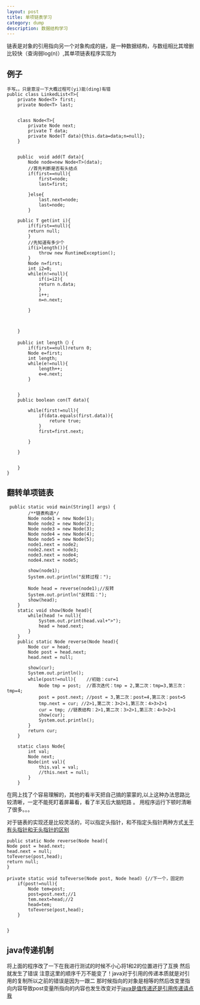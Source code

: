 ```yaml
---
layout: post
title: 单项链表学习
category: dump
description: 数据结构学习
---
```






链表是对象的引用指向另一个对象构成的链，是一种数据结构，与数组相比其增删比较快（查询弱log(n)）,其单项链表程序实现为

例子
---

	手写。。只是意淫一下大概过程可(yi)能(ding)有错
	public class LinkedList<T>{
		private Node<T> first;
		private Node<T> last;
		
		
		class Node<T>{
			private Node next;
			private T data;
			private Node(T data){this.data=data;n=null};
		}
		
		
		public  void add(T data){
			Node node=new Node<T>(data);
			//首先判断是否有头结点
			if(first==null){
				first=node;
				last=first;
			
			}else{
				last.next=node;
				last=node;
			}
			
		public T get(int i){
			if(first==null){
			return null;
			}
			//先知道有多少个
			if(i>length()){
				throw new RuntimeException();
			}
			Node n=first;
			int i2=0;
			while(n!=null){
				if(i=i2){
				return n.data;
				}
				i++;
				n=n.next;
			
			}
			
			
		
		}	
		
		public int length（）{
			if(first==null)return 0;
			Node e=first;
			int length;
			while(e!=null){
				length++;
				e=e.next;
			}
		
		
		}
		public boolean con(T data){
			
			while(first!=null){
				if(data.equals(first.data)){
					reture true;				
				}
				first=first.next;
				
			}
		
		}
		
		
		}
	}



翻转单项链表
---


	 public static void main(String[] args) {
			/**链表构造*/
			Node node1 = new Node(1);
			Node node2 = new Node(2);
			Node node3 = new Node(3);
			Node node4 = new Node(4);
			Node node5 = new Node(5);
			node1.next = node2;
			node2.next = node3;
			node3.next = node4;
			node4.next = node5;
			 
			show(node1);
			System.out.println("反转过程：");
			 
			Node head = reverse(node1);//反转
			System.out.println("反转后：");
			show(head);        
		}
		static void show(Node head){
			while(head != null){
				System.out.print(head.val+">");
				head = head.next;
			}
		}
		public static Node reverse(Node head){
			Node cur = head;
			Node post = head.next;
			head.next = null;
			
			show(cur);
			System.out.println();
			while(post!=null){    //初始：cur=1
				Node tmp = post;  //首次迭代：tmp = 2,第二次：tmp=3,第三次：tmp=4;
				post = post.next; //post = 3,第二次：post=4,第三次：post=5
				tmp.next = cur; //2>1,第二次：3>2>1,第三次：4>3>2>1
				cur = tmp; //链表结构：2>1,第二次：3>2>1,第三次：4>3>2>1
				show(cur);
				System.out.println();
			}
			return cur;
		}
		 
		static class Node{
			int val;
			Node next;
			Node(int val){
				this.val = val;
				//this.next = null;
			}
		}


	
		
在网上找了个容易理解的，其他的看半天把自己搞的蒙蒙的,以上这种办法思路比较清晰，一定不能死盯着屏幕看，看了半天后大脑短路 。  用程序运行下顿时清晰了很多。。。

对于链表的实现还是比较灵活的，可以指定头指针，和不指定头指针两种方式[关于有头指针和无头指针的区别](http://blog.csdn.net/hitwhylz/article/details/12305021)
	
	
	public static Node reverse(Node head){
	Node post = head.next;
	head.next = null;
	toTeverse(post,head);
	return null;
	}
	 
	private static void toTeverse(Node post, Node head) {//下一个，固定的
		if(post!=null){
			Node tem=post;
			post=post.next;//1
			tem.next=head;//2
			head=tem;
			toTeverse(post,head);
		}
		
		
	}
	
	
java传递机制
---	
	
将上面的程序改了一下在我进行测试的时候不小心将1和2的位置进行了互换 然后就发生了错误
注意这里的顺序千万不能变了！java对于引用的传递本质就是对引用的复制所以之前的错误是因为一跟二
那时候指向的对象是相等的然后改变里指向内容导致post变量所指向的内容也发生改变对于[java是值传递还是引用传递请点我](https://www.zhihu.com/question/31203609)
	
	
	
	
	
	
	









		
		


[Mukosame]:    http://sun035.github.io  "Mukosame"
